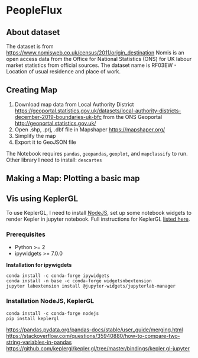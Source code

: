 # PeopleFlux

## About dataset

The dataset is from https://www.nomisweb.co.uk/census/2011/origin_destination Nomis is an open access data from the Office for National Statistics (ONS) for UK labour market statistics from official sources.
The dataset name is RF03EW - Location of usual residence and place of work. 

## Creating Map

1. Download map data from Local Authority District https://geoportal.statistics.gov.uk/datasets/local-authority-districts-december-2019-boundaries-uk-bfc 
from the ONS Geoportal http://geoportal.statistics.gov.uk/
2. Open .shp, .prj, .dbf file in Mapshaper https://mapshaper.org/
3. Simplify the map
4. Export it to GeoJSON file

The Notebook requires `pandas`, `geopandas`, `geoplot`, and `mapclassify` to run. Other library I need to install: `descartes`
 
## Making a Map: Plotting a basic map

## Vis using KeplerGL
To use KeplerGL, I need to install [NodeJS](https://nodejs.org/en/download/), set up some notebook widgets to render Kepler in jupyter notebook. Full instructions for KeplerGL [listed here](https://github.com/keplergl/kepler.gl/tree/master/bindings/kepler.gl-jupyter).

### Prerequisites

 - Python >= 2 
 - ipywidgets >= 7.0.0
 
**Installation for ipywigdets**

    conda install -c conda-forge ipywidgets
    conda install -n base -c conda-forge widgetsnbextension
    jupyter labextension install @jupyter-widgets/jupyterlab-manager

### Installation NodeJS, KeplerGL
    conda install -c conda-forge nodejs
    pip install keplergl
https://pandas.pydata.org/pandas-docs/stable/user_guide/merging.html
https://stackoverflow.com/questions/35940880/how-to-compare-two-string-variables-in-pandas
https://github.com/keplergl/kepler.gl/tree/master/bindings/kepler.gl-jupyter

  

 


<!--stackedit_data:
eyJoaXN0b3J5IjpbNDY0NjU5NzU4LC0zMTkxNTI2MDEsNDcxMD
Y0MzIwLDEzMzE1MjA4NzUsMTQwNDQ2MDIyNywxOTAyNTMzNDI3
LC0yMDYwNzkzMzYyLC0xMTAxOTMwNjMsMTAyNTcyMzA2NywtMj
ExMjM1MzQ2OCwxMjU3OTUwMjcyLDMxMTA5OTQ1MiwxNDUyMDgw
ODMzLDE0NTM0OTU2MCwtMTY4MTU4NDYwOSwtMTQ5NTk5MDA2NS
wtOTUxNDU0MzMwXX0=
-->